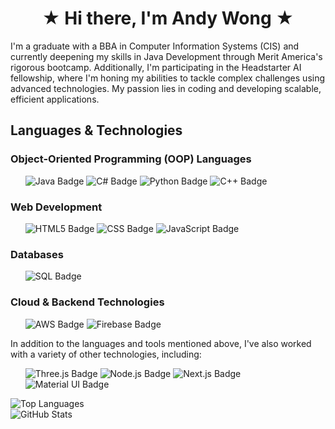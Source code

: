 <h1 align="center"> &#9733; Hi there, I'm Andy Wong &#9733; </h1>

<p>
    I'm a graduate with a BBA in Computer Information Systems (CIS) and currently deepening my skills in Java Development through Merit America's rigorous bootcamp. Additionally, I'm participating in the Headstarter AI fellowship, where I'm honing my abilities to tackle complex challenges using advanced technologies. My passion lies in coding and developing scalable, efficient applications.
</p>

<h2>Languages & Technologies</h2>

<h3>Object-Oriented Programming (OOP) Languages</h3>
<ul>
<img src="https://img.shields.io/badge/Java-ED8B00?style=for-the-badge&logo=java&logoColor=white" alt="Java Badge">
<img src="https://img.shields.io/badge/C%23-239120?style=for-the-badge&logo=c-sharp&logoColor=white" alt="C# Badge">
<img src="https://img.shields.io/badge/Python-3670A0?style=for-the-badge&logo=python&logoColor=ffdd54" alt="Python Badge">
<img src="https://img.shields.io/badge/C%2B%2B-00599C?style=for-the-badge&logo=cplusplus&logoColor=white" alt="C++ Badge">
</ul>

<h3>Web Development</h3>
<ul>
<img src="https://img.shields.io/badge/HTML5-E34F26?style=for-the-badge&logo=html5&logoColor=white" alt="HTML5 Badge">
<img src="https://img.shields.io/badge/CSS-1572B6?style=for-the-badge&logo=css3&logoColor=white" alt="CSS Badge">
<img src="https://img.shields.io/badge/JavaScript-F7DF1E?style=for-the-badge&logo=javascript&logoColor=black" alt="JavaScript Badge">
</ul>

<h3>Databases</h3>
<ul>
<img src="https://img.shields.io/badge/SQL-336791?style=for-the-badge&logo=postgresql&logoColor=white" alt="SQL Badge">
</ul>

<h3>Cloud & Backend Technologies</h3>
<ul>
<img src="https://img.shields.io/badge/Amazon_AWS-232F3E?style=for-the-badge&logo=amazon-aws&logoColor=white" alt="AWS Badge">
<img src="https://img.shields.io/badge/Firebase-FFCA28?style=for-the-badge&logo=firebase&logoColor=black" alt="Firebase Badge">
</ul>
<p>
    In addition to the languages and tools mentioned above, I've also worked with a variety of other technologies, including:
</p>
<ul>
<img src="https://img.shields.io/badge/Three.js-000000?style=for-the-badge&logo=three.js&logoColor=white" alt="Three.js Badge">
<img src="https://img.shields.io/badge/Node.js-339933?style=for-the-badge&logo=nodedotjs&logoColor=white" alt="Node.js Badge">
<img src="https://img.shields.io/badge/Next.js-000000?style=for-the-badge&logo=nextdotjs&logoColor=white" alt="Next.js Badge">
<img src="https://img.shields.io/badge/Material--UI-0081CB?style=for-the-badge&logo=mui&logoColor=white" alt="Material UI Badge">
</ul>

<div>
  <img src="https://github-readme-stats.vercel.app/api/top-langs/?username=wonandy&layout=compact" alt="Top Languages">
  <br>
  <img src="https://github-readme-stats.vercel.app/api?username=wonandy&show_icons=true&theme=radical" alt="GitHub Stats">
</div>
